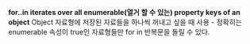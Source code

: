 
**for..in iterates over all enumerable(열거 할 수 있는) property keys of an object**
Object 자료형에 저장된 자료들을 하나씩 꺼내고 싶을 때 사용﻿ - 정확히는 ﻿enumerable 속성이 true인 자료형들만 for in 반복문을 돌릴 수 있다.

